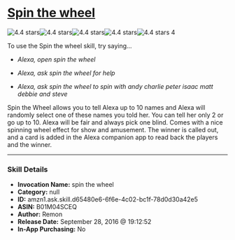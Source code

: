 # [Spin the wheel](http://alexa.amazon.com/#skills/amzn1.ask.skill.d65480e6-6f6e-4c02-bc1f-78d0d30a42e5)
![4.4 stars](../../images/ic_star_black_18dp_1x.png)![4.4 stars](../../images/ic_star_black_18dp_1x.png)![4.4 stars](../../images/ic_star_black_18dp_1x.png)![4.4 stars](../../images/ic_star_black_18dp_1x.png)![4.4 stars](../../images/ic_star_half_black_18dp_1x.png) 4

To use the Spin the wheel skill, try saying...

* *Alexa, open spin the wheel*

* *Alexa, ask spin the wheel for help*

* *Alexa, ask spin the wheel to spin with andy charlie peter isaac matt debbie and steve*

Spin the Wheel allows you to tell Alexa up to 10 names and Alexa will randomly select one of these names you told her. You can tell her only 2 or go up to 10. Alexa will be fair and always pick one blind. Comes with a nice spinning wheel effect for show and amusement. The winner is called out, and a card is added in the Alexa companion app to read back the players and the winner.

***

### Skill Details

* **Invocation Name:** spin the wheel
* **Category:** null
* **ID:** amzn1.ask.skill.d65480e6-6f6e-4c02-bc1f-78d0d30a42e5
* **ASIN:** B01M04SCEQ
* **Author:** Remon
* **Release Date:** September 28, 2016 @ 19:12:52
* **In-App Purchasing:** No
